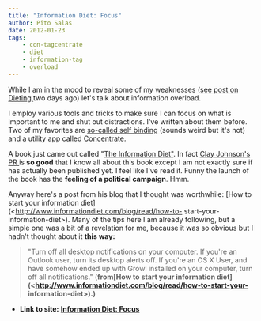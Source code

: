 ```yaml
---
title: "Information Diet: Focus"
author: Pito Salas
date: 2012-01-23
tags:
    - con-tagcentrate
    - diet
    - information-tag
    - overload
---
```


While I am in the mood to reveal some of my weaknesses ([see post on Dieting
](</imported-20111103233638/2012/1/21/secret-trick-for-losing-weight.html>)two
days ago) let's talk about information overload.

I employ various tools and tricks to make sure I can focus on what is
important to me and shut out distractions. I've written about them before. Two
of my favorites are [so-called self
binding](</imported-20111103233638/2010/10/11/do-you-procrastinate-i-do.html>)
(sounds weird but it's not) and a utility app called
[Concentrate](<http://getconcentrating.com/>).

A book just came out called "[The Information
Diet"](<http://www.amazon.com/gp/product/1449304680?ie=UTF8&tag=clayworld-20&linkCode=shr&camp=213733&creative=393185&creativeASIN=1449304680&ref_=sr_1_1&qid=1319838673&sr=8-1>).
In fact [Clay Johnson's PR
](<http://www.amazon.com/Clay-A.-Johnson/e/B005PHQHJ6/ref=ntt_athr_dp_pel_1>)is
**so good** that I know all about this book except I am not exactly sure if
has actually been published yet. I feel like I've read it. Funny the launch of
the book has the **feeling of a political campaign**. Hmm.

Anyway here's a post from his blog that I thought was worthwhile: [How to
start your information diet](<http://www.informationdiet.com/blog/read/how-to-
start-your-information-diet>). Many of the tips here I am already following,
but a simple one was a bit of a revelation for me, because it was so obvious
but I hadn't thought about it **this way:**

> "Turn off all desktop notifications on your computer. If you're an Outlook
> user, turn its desktop alerts off. If you're an OS X User, and have somehow
> ended up with Growl installed on your computer, turn off all notifications."
> (**from[How to start your information
> diet](<http://www.informationdiet.com/blog/read/how-to-start-your-
> information-diet>).)**


* **Link to site:** **[Information Diet: Focus](None)**
